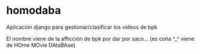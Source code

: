 # homodaba
Aplicación django para gestionar/clasificar los videos de bpk

El nombre viene de la afficción de bpk por dar por saco... (es coña ^_^ viene de HOme MOvie DAtaBAse)
